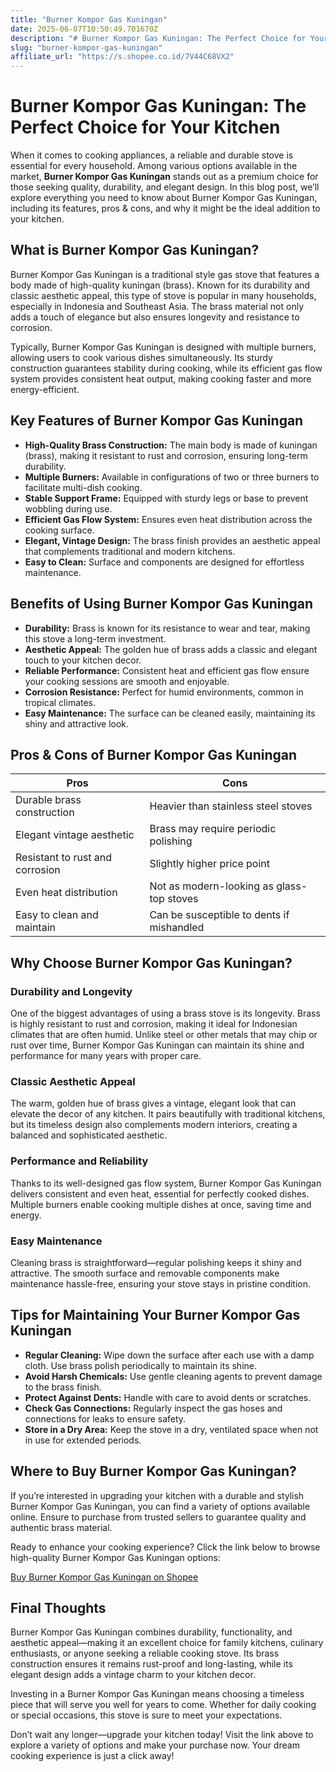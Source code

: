 ```yaml
---
title: "Burner Kompor Gas Kuningan"
date: 2025-06-07T10:50:49.701670Z
description: "# Burner Kompor Gas Kuningan: The Perfect Choice for Your Kitchen..."
slug: "burner-kompor-gas-kuningan"
affiliate_url: "https://s.shopee.co.id/7V44C68VX2"
---
```

# Burner Kompor Gas Kuningan: The Perfect Choice for Your Kitchen

When it comes to cooking appliances, a reliable and durable stove is essential for every household. Among various options available in the market, **Burner Kompor Gas Kuningan** stands out as a premium choice for those seeking quality, durability, and elegant design. In this blog post, we’ll explore everything you need to know about Burner Kompor Gas Kuningan, including its features, pros & cons, and why it might be the ideal addition to your kitchen.

## What is Burner Kompor Gas Kuningan?

Burner Kompor Gas Kuningan is a traditional style gas stove that features a body made of high-quality kuningan (brass). Known for its durability and classic aesthetic appeal, this type of stove is popular in many households, especially in Indonesia and Southeast Asia. The brass material not only adds a touch of elegance but also ensures longevity and resistance to corrosion.

Typically, Burner Kompor Gas Kuningan is designed with multiple burners, allowing users to cook various dishes simultaneously. Its sturdy construction guarantees stability during cooking, while its efficient gas flow system provides consistent heat output, making cooking faster and more energy-efficient.

## Key Features of Burner Kompor Gas Kuningan

- **High-Quality Brass Construction:** The main body is made of kuningan (brass), making it resistant to rust and corrosion, ensuring long-term durability.
- **Multiple Burners:** Available in configurations of two or three burners to facilitate multi-dish cooking.
- **Stable Support Frame:** Equipped with sturdy legs or base to prevent wobbling during use.
- **Efficient Gas Flow System:** Ensures even heat distribution across the cooking surface.
- **Elegant, Vintage Design:** The brass finish provides an aesthetic appeal that complements traditional and modern kitchens.
- **Easy to Clean:** Surface and components are designed for effortless maintenance.

## Benefits of Using Burner Kompor Gas Kuningan

- **Durability:** Brass is known for its resistance to wear and tear, making this stove a long-term investment.
- **Aesthetic Appeal:** The golden hue of brass adds a classic and elegant touch to your kitchen decor.
- **Reliable Performance:** Consistent heat and efficient gas flow ensure your cooking sessions are smooth and enjoyable.
- **Corrosion Resistance:** Perfect for humid environments, common in tropical climates.
- **Easy Maintenance:** The surface can be cleaned easily, maintaining its shiny and attractive look.

## Pros & Cons of Burner Kompor Gas Kuningan

| **Pros**                                           | **Cons**                                   |
|----------------------------------------------------|--------------------------------------------|
| Durable brass construction                        | Heavier than stainless steel stoves       |
| Elegant vintage aesthetic                         | Brass may require periodic polishing     |
| Resistant to rust and corrosion                   | Slightly higher price point               |
| Even heat distribution                            | Not as modern-looking as glass-top stoves|
| Easy to clean and maintain                        | Can be susceptible to dents if mishandled|

## Why Choose Burner Kompor Gas Kuningan?

### Durability and Longevity

One of the biggest advantages of using a brass stove is its longevity. Brass is highly resistant to rust and corrosion, making it ideal for Indonesian climates that are often humid. Unlike steel or other metals that may chip or rust over time, Burner Kompor Gas Kuningan can maintain its shine and performance for many years with proper care.

### Classic Aesthetic Appeal

The warm, golden hue of brass gives a vintage, elegant look that can elevate the decor of any kitchen. It pairs beautifully with traditional kitchens, but its timeless design also complements modern interiors, creating a balanced and sophisticated aesthetic.

### Performance and Reliability

Thanks to its well-designed gas flow system, Burner Kompor Gas Kuningan delivers consistent and even heat, essential for perfectly cooked dishes. Multiple burners enable cooking multiple dishes at once, saving time and energy.

### Easy Maintenance

Cleaning brass is straightforward—regular polishing keeps it shiny and attractive. The smooth surface and removable components make maintenance hassle-free, ensuring your stove stays in pristine condition.

## Tips for Maintaining Your Burner Kompor Gas Kuningan

- **Regular Cleaning:** Wipe down the surface after each use with a damp cloth. Use brass polish periodically to maintain its shine.
- **Avoid Harsh Chemicals:** Use gentle cleaning agents to prevent damage to the brass finish.
- **Protect Against Dents:** Handle with care to avoid dents or scratches.
- **Check Gas Connections:** Regularly inspect the gas hoses and connections for leaks to ensure safety.
- **Store in a Dry Area:** Keep the stove in a dry, ventilated space when not in use for extended periods.

## Where to Buy Burner Kompor Gas Kuningan?

If you’re interested in upgrading your kitchen with a durable and stylish Burner Kompor Gas Kuningan, you can find a variety of options available online. Ensure to purchase from trusted sellers to guarantee quality and authentic brass material.

Ready to enhance your cooking experience? Click the link below to browse high-quality Burner Kompor Gas Kuningan options:

[Buy Burner Kompor Gas Kuningan on Shopee](https://s.shopee.co.id/7V44C68VX2)

## Final Thoughts

Burner Kompor Gas Kuningan combines durability, functionality, and aesthetic appeal—making it an excellent choice for family kitchens, culinary enthusiasts, or anyone seeking a reliable cooking stove. Its brass construction ensures it remains rust-proof and long-lasting, while its elegant design adds a vintage charm to your kitchen decor.

Investing in a Burner Kompor Gas Kuningan means choosing a timeless piece that will serve you well for years to come. Whether for daily cooking or special occasions, this stove is sure to meet your expectations.

Don’t wait any longer—upgrade your kitchen today! Visit the link above to explore a variety of options and make your purchase now. Your dream cooking experience is just a click away!